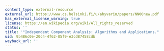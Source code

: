 ```yaml
---
content_type: external-resource
external_url: https://www.cs.helsinki.fi/u/ahyvarin/papers/NN00new.pdf
has_external_license_warning: true
license: https://en.wikipedia.org/wiki/All_rights_reserved
status: ''
title: '"Independent Component Analysis: Algorithms and Applications."'
uid: 9b486c0e-20c4-4f62-85f9-e3cd87458cdb
wayback_url: ''
---
```

